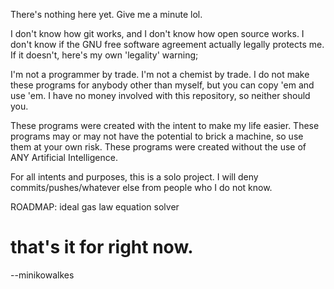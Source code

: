 There's nothing here yet. Give me a minute lol.

I don't know how git works, and I don't know how open source works.
I don't know if the GNU free software agreement actually legally protects me.
If it doesn't, here's my own 'legality' warning;

I'm not a programmer by trade.
I'm not a chemist by trade.
I do not make these programs for anybody other than myself, but you can copy 'em and use 'em.
I have no money involved with this repository, so neither should you.

These programs were created with the intent to make my life easier.
These programs may or may not have the potential to brick a machine, so use them at your own risk.
These programs were created without the use of ANY Artificial Intelligence.

For all intents and purposes, this is a solo project.
I will deny commits/pushes/whatever else from people who I do not know.

ROADMAP:
ideal gas law equation solver
# that's it for right now.

--minikowalkes

